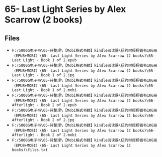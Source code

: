 # 65- Last Light Series by Alex Scarrow (2 books)

## Files

- `F:/5000G电子书\05-待整理\【Mobi格式书籍】kindle阅读器\纽约时报畅销书106册（EPUB+MOBI）\65- Last Light Series by Alex Scarrow (2 books)\65-Last Light - Book 1 of 2.epub`
- `F:/5000G电子书\05-待整理\【Mobi格式书籍】kindle阅读器\纽约时报畅销书106册（EPUB+MOBI）\65- Last Light Series by Alex Scarrow (2 books)\65-Last Light - Book 1 of 2.jpg`
- `F:/5000G电子书\05-待整理\【Mobi格式书籍】kindle阅读器\纽约时报畅销书106册（EPUB+MOBI）\65- Last Light Series by Alex Scarrow (2 books)\65-Last Light - Book 1 of 2.mobi`
- `F:/5000G电子书\05-待整理\【Mobi格式书籍】kindle阅读器\纽约时报畅销书106册（EPUB+MOBI）\65- Last Light Series by Alex Scarrow (2 books)\66-Afterlight - Book 2 of 2.epub`
- `F:/5000G电子书\05-待整理\【Mobi格式书籍】kindle阅读器\纽约时报畅销书106册（EPUB+MOBI）\65- Last Light Series by Alex Scarrow (2 books)\66-Afterlight - Book 2 of 2.jpg`
- `F:/5000G电子书\05-待整理\【Mobi格式书籍】kindle阅读器\纽约时报畅销书106册（EPUB+MOBI）\65- Last Light Series by Alex Scarrow (2 books)\66-Afterlight - Book 2 of 2.mobi`
- `F:/5000G电子书\05-待整理\【Mobi格式书籍】kindle阅读器\纽约时报畅销书106册（EPUB+MOBI）\65- Last Light Series by Alex Scarrow (2 books)\files.txt`
